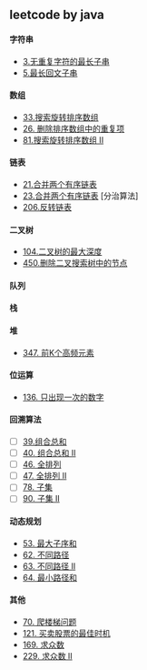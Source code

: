 ## leetcode by java

#### 字符串
* [3.无重复字符的最长子串](https://github.com/SkyMing1024/leetcode-java-execise/blob/master/src/indi/sky/leetcode/Question3.java)  
* [5.最长回文子串](https://github.com/SkyMing1024/leetcode-java-execise/blob/master/src/indi/sky/leetcode/Question5.java)

#### 数组
* [33.搜索旋转排序数组](https://github.com/SkyMing1024/leetcode-java-execise/blob/master/src/indi/sky/leetcode/Question33.java)
* [26. 删除排序数组中的重复项](https://github.com/SkyMing1024/leetcode-java-execise/blob/master/src/indi/sky/leetcode/Question26&#0;.java)
* [81.搜索旋转排序数组 II](https://github.com/SkyMing1024/leetcode-java-execise/blob/master/src/indi/sky/leetcode/Question81.java)

#### 链表
* [21.合并两个有序链表](https://github.com/SkyMing1024/leetcode-java-execise/blob/master/src/indi/sky/leetcode/Question21.java)
* [23.合并两个有序链表](https://github.com/SkyMing1024/leetcode-java-execise/blob/master/src/indi/sky/leetcode/Question23.java)
   [分治算法]
* [206.反转链表](https://github.com/SkyMing1024/leetcode-java-execise/blob/master/src/indi/sky/leetcode/Question206.java)

#### 二叉树
* [104.二叉树的最大深度](https://github.com/SkyMing1024/leetcode-java-execise/blob/master/src/indi/sky/leetcode/Question104.java)
* [450.删除二叉搜索树中的节点](https://github.com/SkyMing1024/leetcode-java-execise/blob/master/src/indi/sky/leetcode/Question450.java)


#### 队列

#### 栈

#### 堆
* [347. 前K个高频元素](https://github.com/SkyMing1024/leetcode-java-execise/blob/master/src/indi/sky/leetcode/Question347.java)

#### 位运算
* [136. 只出现一次的数字](https://github.com/SkyMing1024/leetcode-java-execise/blob/master/src/indi/sky/leetcode/Question136.java)

#### 回溯算法
- [ ] [39.组合总和](https://github.com/SkyMing1024/leetcode-java-execise/blob/master/src/indi/sky/leetcode/Question70.java)  
- [ ] [40. 组合总和 II](https://github.com/SkyMing1024/leetcode-java-execise/blob/master/src/indi/sky/leetcode/Question70.java)
- [ ] [46. 全排列](https://github.com/SkyMing1024/leetcode-java-execise/blob/master/src/indi/sky/leetcode/Question70.java)
- [ ] [47. 全排列 II](https://github.com/SkyMing1024/leetcode-java-execise/blob/master/src/indi/sky/leetcode/Question70.java)
- [ ] [78. 子集](https://github.com/SkyMing1024/leetcode-java-execise/blob/master/src/indi/sky/leetcode/Question70.java)
- [ ] [90. 子集 II](https://github.com/SkyMing1024/leetcode-java-execise/blob/master/src/indi/sky/leetcode/Question70.java)

#### 动态规划
* [53. 最大子序和](https://github.com/SkyMing1024/leetcode-java-execise/blob/master/src/indi/sky/leetcode/Question53.java)
* [62. 不同路径](https://github.com/SkyMing1024/leetcode-java-execise/blob/master/src/indi/sky/leetcode/Question62.java)
* [63. 不同路径 II](https://github.com/SkyMing1024/leetcode-java-execise/blob/master/src/indi/sky/leetcode/Question63.java)
* [64. 最小路径和](https://github.com/SkyMing1024/leetcode-java-execise/blob/master/src/indi/sky/leetcode/Question62.java)

#### 其他

* [70. 爬楼梯问题](https://github.com/SkyMing1024/leetcode-java-execise/blob/master/src/indi/sky/leetcode/Question70.java)
* [121. 买卖股票的最佳时机](https://github.com/SkyMing1024/leetcode-java-execise/blob/master/src/indi/sky/leetcode/Question121.java)
* [169. 求众数](https://github.com/SkyMing1024/leetcode-java-execise/blob/master/src/indi/sky/leetcode/Question169.java)
* [229. 求众数 II](https://github.com/SkyMing1024/leetcode-java-execise/blob/master/src/indi/sky/leetcode/Question229.java)
